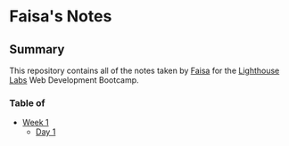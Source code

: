 # Faisa's Notes

## Summary 

This repository contains all of the notes taken by [Faisa](https://github.com/absentpassenger) for the [Lighthouse Labs](https://www.lighthouselabs.ca/) Web Development Bootcamp.

### Table of 
* [Week 1](/Week_1)
  * [Day 1](/Week_1/Day_1)